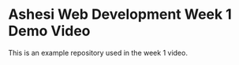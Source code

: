 # Ashesi Web Development Week 1 Demo Video

This is an example repository used in the week 1 video.
